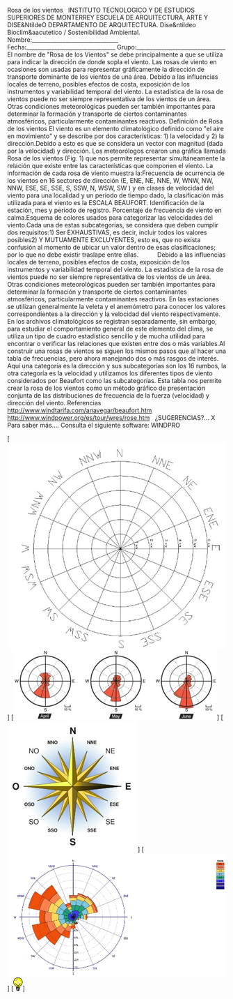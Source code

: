  Rosa de los vientos   INSTITUTO TECNOLOGICO Y DE ESTUDIOS SUPERIORES DE MONTERREY ESCUELA DE ARQUITECTURA, ARTE Y DISE&NtildeO DEPARTAMENTO DE ARQUITECTURA. Dise&ntildeo Bioclim&aacutetico / Sostenibilidad Ambiental. Nombre:_______________________________ Fecha:________________________________ Grupo:________________________________ El nombre de "Rosa de los Vientos" se debe principalmente a que se utiliza para indicar la dirección de donde sopla el viento. Las rosas de viento en ocasiones son usadas para representar gráficamente la dirección de transporte dominante de los vientos de una área. Debido a las influencias locales de terreno, posibles efectos de costa, exposición de los instrumentos y variabilidad temporal del viento. La estadística de la rosa de vientos puede no ser siempre representativa de los vientos de un área. Otras condiciones meteorológicas pueden ser también importantes para determinar la formación y transporte de ciertos contaminantes atmosféricos, particularmente contaminantes reactivos. Definición de Rosa de los vientos El viento es un elemento climatológico definido como "el aire en movimiento" y se describe por dos características: 1) la velocidad y 2) la dirección.Debido a esto es que se considera un vector con magnitud (dada por la velocidad) y dirección. Los meteorólogos crearon una gráfica llamada Rosa de los vientos (Fig. 1) que nos permite representar simultáneamente la relación que existe entre las características que componen el viento. La información de cada rosa de viento muestra la:Frecuencia de ocurrencia de los vientos en 16 sectores de dirección (E, ENE, NE, NNE, W, WNW, NW, NNW, ESE, SE, SSE, S, SSW, N, WSW, SW ) y en clases de velocidad del viento para una localidad y un periodo de tiempo dado, la clasificación más utilizada para el viento es la ESCALA BEAUFORT. Identificación de la estación, mes y periodo de registro. Porcentaje de frecuencia de viento en calma.Esquema de colores usados para categorizar las velocidades del viento.Cada una de estas subcategorías, se considera que deben cumplir dos requisitos:1) Ser EXHAUSTIVAS, es decir, incluir todos los valores posibles2) Y MUTUAMENTE EXCLUYENTES, esto es, que no exista confusión al momento de ubicar un valor dentro de esas clasificaciones; por lo que no debe existir traslape entre ellas.           Debido a las influencias locales de terreno, posibles efectos de costa, exposición de los instrumentos y variabilidad temporal del viento. La estadística de la rosa de vientos puede no ser siempre representativa de los vientos de un área. Otras condiciones meteorológicas pueden ser también importantes para determinar la formación y transporte de ciertos contaminantes atmosféricos, particularmente contaminantes reactivos. En las estaciones se utilizan generalmente la veleta y el anemómetro para conocer los valores correspondientes a la dirección y la velocidad del viento respectivamente. En los archivos climatológicos se registran separadamente, sin embargo, para estudiar el comportamiento general de este elemento del clima, se utiliza un tipo de cuadro estadístico sencillo y de mucha utilidad para encontrar o verificar las relaciones que existen entre dos o más variables.Al construir una rosas de vientos se siguen los mismos pasos que al hacer una tabla de frecuencias, pero ahora manejando dos o más rasgos de interés. Aquí una categoría es la dirección y sus subcategorías son los 16 rumbos, la otra categoría es la velocidad y utilizamos los diferentes tipos de viento considerados por Beaufort como las subcategorías. Esta tabla nos permite crear la rosa de los vientos como un método gráfico de presentación conjunta de las distribuciones de frecuencia de la fuerza (velocidad) y dirección del viento. Referencias http://www.windtarifa.com/anavegar/beaufort.htm http://www.windpower.org/es/tour/wres/rose.htm   ¿SUGERENCIAS?... X   Para saber más.... Consulta el siguiente software: WINDPRO 

[![](pug_files/content/M4.55/rosa.0.jpg)]
[![](pug_files/content/M4.55/rosa.3.jpg)]
[![](pug_files/content/M4.55/rosa.4.jpg)]
[![](pug_files/content/M4.55/rosa.2.jpg)]
[![](pug_files/content/M4.55/sugerencias.gif)]
